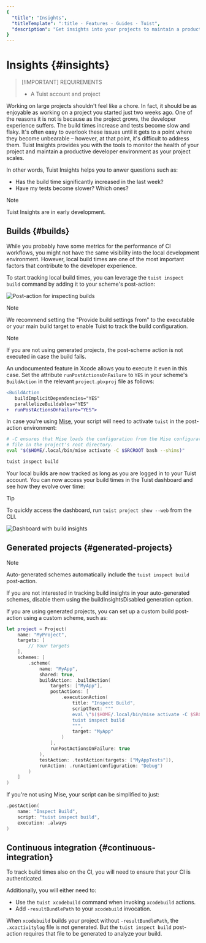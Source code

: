 ```yaml
---
{
  "title": "Insights",
  "titleTemplate": ":title · Features · Guides · Tuist",
  "description": "Get insights into your projects to maintain a product developer environment."
}
---
```

# Insights {#insights}

> [!IMPORTANT] REQUIREMENTS
> - A <LocalizedLink href="/guides/server/accounts-and-projects">Tuist account and project</LocalizedLink>

Working on large projects shouldn't feel like a chore. In fact, it should be as enjoyable as working on a project you started just two weeks ago. One of the reasons it is not is because as the project grows, the developer experience suffers. The build times increase and tests become slow and flaky. It's often easy to overlook these issues until it gets to a point where they become unbearable – however, at that point, it's difficult to address them. Tuist Insights provides you with the tools to monitor the health of your project and maintain a productive developer environment as your project scales.

In other words, Tuist Insights helps you to anwer questions such as:
- Has the build time significantly increased in the last week?
- Have my tests become slower? Which ones?

> [!NOTE]
> Tuist Insights are in early development.

## Builds {#builds}

While you probably have some metrics for the performance of CI workflows, you might not have the same visibility into the local development environment. However, local build times are one of the most important factors that contribute to the developer experience.

To start tracking local build times, you can leverage the `tuist inspect build` command by adding it to your scheme's post-action:

![Post-action for inspecting builds](/images/guides/features/insights/inspect-build-scheme-post-action.png)

> [!NOTE]
> We recommend setting the "Provide build settings from" to the executable or your main build target to enable Tuist to track the build configuration.

> [!NOTE]
> If you are not using <LocalizedLink href="/guides/features/projects">generated projects</LocalizedLink>, the post-scheme action is not executed in case the build fails.
>
> An undocumented feature in Xcode allows you to execute it even in this case. Set the attribute `runPostActionsOnFailure` to `YES` in your scheme's `BuildAction` in the relevant `project.pbxproj` file as follows:
>
> ```diff
> <BuildAction
>    buildImplicitDependencies="YES"
>    parallelizeBuildables="YES"
> +  runPostActionsOnFailure="YES">
> ```

In case you're using [Mise](https://mise.jdx.dev/), your script will need to activate `tuist` in the post-action environment:
```sh
# -C ensures that Mise loads the configuration from the Mise configuration
# file in the project's root directory.
eval "$($HOME/.local/bin/mise activate -C $SRCROOT bash --shims)"

tuist inspect build
```


Your local builds are now tracked as long as you are logged in to your Tuist account. You can now access your build times in the Tuist dashboard and see how they evolve over time:


> [!TIP]
> To quickly access the dashboard, run `tuist project show --web` from the CLI.

![Dashboard with build insights](/images/guides/features/insights/builds-dashboard.png)

## Generated projects {#generated-projects}

> [!NOTE]
> Auto-generated schemes automatically include the `tuist inspect build` post-action.
>
> If you are not interested in tracking build insights in your auto-generated schemes, disable them using the <LocalizedLink href="/references/project-description/structs/tuist.generationoptions#buildinsightsdisabled">buildInsightsDisabled</LocalizedLink> generation option.

If you are using generated projects, you can set up a custom <LocalizedLink href="references/project-description/structs/buildaction#postactions">build post-action</LocalizedLink> using a custom scheme, such as:

```swift
let project = Project(
    name: "MyProject",
    targets: [
        // Your targets
    ],
    schemes: [
        .scheme(
            name: "MyApp",
            shared: true,
            buildAction: .buildAction(
                targets: ["MyApp"],
                postActions: [
                    .executionAction(
                        title: "Inspect Build",
                        scriptText: """
                        eval \"$($HOME/.local/bin/mise activate -C $SRCROOT bash --shims)\"
                        tuist inspect build
                        """,
                        target: "MyApp"
                    )
                ],
                runPostActionsOnFailure: true
            ),
            testAction: .testAction(targets: ["MyAppTests"]),
            runAction: .runAction(configuration: "Debug")
        )
    ]
)
```

If you're not using Mise, your script can be simplified to just:

```swift
.postAction(
    name: "Inspect Build",
    script: "tuist inspect build",
    execution: .always
)
```

## Continuous integration {#continuous-integration}

To track build times also on the CI, you will need to ensure that your CI is <LocalizedLink href="/guides/integrations/continuous-integration#authentication">authenticated</LocalizedLink>.

Additionally, you will either need to:
- Use the <LocalizedLink href="/cli/xcodebuild#tuist-xcodebuild">`tuist xcodebuild`</LocalizedLink> command when invoking `xcodebuild` actions.
- Add `-resultBundlePath` to your `xcodebuild` invocation.

When `xcodebuild` builds your project without `-resultBundlePath`, the `.xcactivitylog` file is not generated. But the `tuist inspect build` post-action requires that file to be generated to analyze your build.
